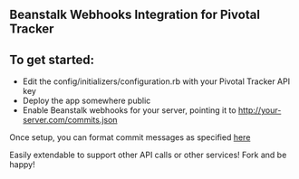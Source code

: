 ## Beanstalk Webhooks Integration for Pivotal Tracker

## To get started:
* Edit the config/initializers/configuration.rb with your Pivotal Tracker API key
* Deploy the app somewhere public
* Enable Beanstalk webhooks for your server, pointing it to http://your-server.com/commits.json

Once setup, you can format commit messages as specified [here](https://www.pivotaltracker.com/help/api?version=v3#scm_post_commit_message_syntax)

Easily extendable to support other API calls or other services! Fork and be happy!